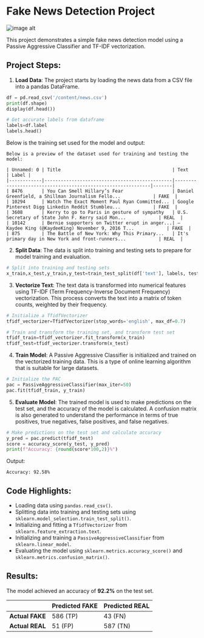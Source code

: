 # Fake News Detection Project <br>

![image alt](https://beconnected.esafety.gov.au/pluginfile.php/52815/mod_resource/content/12/fake-news-hero-img.jpg)

This project demonstrates a simple fake news detection model using a Passive Aggressive Classifier and TF-IDF vectorization.

## Project Steps:

1.  **Load Data**: The project starts by loading the news data from a CSV file into a pandas DataFrame. <br>
```python
df = pd.read_csv('/content/news.csv')
print(df.shape)
display(df.head())

# Get accurate labels from dataframe
labels=df.label
labels.head()
```
Below is the training set used for the model and output:
```
Below is a preview of the dataset used for training and testing the model:

| Unnamed: 0 | Title                                         | Text                                                        | Label |
|------------|-----------------------------------------------|-------------------------------------------------------------|-------|
| 8476       | You Can Smell Hillary’s Fear                  | Daniel Greenfield, a Shillman Journalism Fello...            | FAKE  |
| 10294      | Watch The Exact Moment Paul Ryan Committed... | Google Pinterest Digg Linkedin Reddit Stumbleu...            | FAKE  |
| 3608       | Kerry to go to Paris in gesture of sympathy   | U.S. Secretary of State John F. Kerry said Mon...            | REAL  |
| 10142      | Bernie supporters on Twitter erupt in anger...| — Kaydee King (@KaydeeKing) November 9, 2016 T...            | FAKE  |
| 875        | The Battle of New York: Why This Primary...   | It's primary day in New York and front-runners...            | REAL  |
```
2.  **Split Data**: The data is split into training and testing sets to prepare for model training and evaluation. <br>
```python
# Split into training and testing sets
x_train,x_test,y_train,y_test=train_test_split(df['text'], labels, test_size=0.2, random_state=7)
```
3.  **Vectorize Text**: The text data is transformed into numerical features using TF-IDF (Term Frequency-Inverse Document Frequency) vectorization. This process converts the text into a matrix of token counts, weighted by their frequency. <br>
```python
# Initialize a TfidfVectorizer
tfidf_vectorizer=TfidfVectorizer(stop_words='english', max_df=0.7)

# Train and transform the training set, and transform test set
tfidf_train=tfidf_vectorizer.fit_transform(x_train)
tfidf_test=tfidf_vectorizer.transform(x_test)
```
4.  **Train Model**: A Passive Aggressive Classifier is initialized and trained on the vectorized training data. This is a type of online learning algorithm that is suitable for large datasets. <br>
```python
# Initialize the PAC
pac = PassiveAggressiveClassifier(max_iter=50)
pac.fit(tfidf_train, y_train)
```
5.  **Evaluate Model**: The trained model is used to make predictions on the test set, and the accuracy of the model is calculated. A confusion matrix is also generated to understand the performance in terms of true positives, true negatives, false positives, and false negatives. <br>
```python
# Make predictions on the test set and calculate accuracy
y_pred = pac.predict(tfidf_test)
score = accuracy_score(y_test, y_pred)
print(f"Accuracy: {round(score*100,2)}%")
```
Output:
```
Accuracy: 92.58%
```

## Code Highlights:

-   Loading data using `pandas.read_csv()`.
-   Splitting data into training and testing sets using `sklearn.model_selection.train_test_split()`.
-   Initializing and fitting a `TfidfVectorizer` from `sklearn.feature_extraction.text`.
-   Initializing and training a `PassiveAggressiveClassifier` from `sklearn.linear_model`.
-   Evaluating the model using `sklearn.metrics.accuracy_score()` and `sklearn.metrics.confusion_matrix()`.

## Results:

The model achieved an accuracy of **92.2%** on the test set.

|                  | Predicted FAKE | Predicted REAL |
|------------------|----------------|----------------|
| **Actual FAKE**  | 586 (TP)       | 43 (FN)        |
| **Actual REAL**  | 51 (FP)        | 587 (TN)       |
